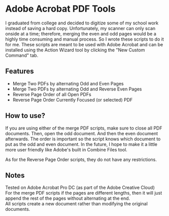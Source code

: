 # Adobe Acrobat PDF Tools
I graduated from college and decided to digitize some of my school work instead of saving a hard copy. Unfortunately, my scanner can only scan onside at a time; therefore, merging the even and odd pages would be a highly time consuming and manual process. So I wrote these scripts to do it for me. These scripts are meant to be used with Adobe Acrobat and can be installed using the Action Wizard tool by clicking the "New Custom Command" tab.

## Features
* Merge Two PDFs by alternating Odd and Even Pages
* Merge Two PDFs by alternating Odd and Reverse Even Pages
* Reverse Page Order of all Open PDFs
* Reverse Page Order Currently Focused (or selected) PDF

## How to use?
If you are using either of the merge PDF scripts, make sure to close all PDF documents. Then, open the odd document. And then the even document afterwards. The order is important so the script knows which document to put as the odd and even document. In the future, I hope to make it a little more user friendly like Adobe's built in Combine Files tool.

As for the Reverse Page Order scripts, they do not have any restrictions.

## Notes
Tested on Adobe Acrobat Pro DC (as part of the Adobe Creative Cloud)\
For the merge PDF scripts if the pages are different lengths, then it will just append the rest of the pages without alternating at the end.\
All scripts create a new document rather than modifying the original documents.
